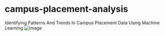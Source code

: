 # campus-placement-analysis
Identifying Patterns And Trends In Campus Placement Data Using Machine Learning
![image](https://github.com/pavanimanchala53/campus-placement-analysis/assets/106752692/955e531e-fb43-4e86-8cca-615877dbda4a)
